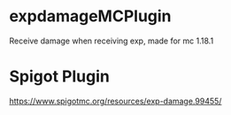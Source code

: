 # expdamageMCPlugin
Receive damage when receiving exp, made for mc 1.18.1

# Spigot Plugin
https://www.spigotmc.org/resources/exp-damage.99455/
